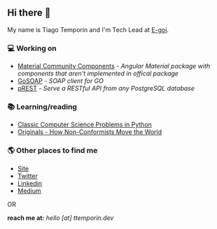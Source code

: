 ## Hi there 👋

My name is Tiago Temporin and I'm Tech Lead at [E-goi](https://github.com/E-goi).

### 💻 Working on

- [Material Community Components](https://github.com/tiaguinho/material-community-components) - *Angular Material package with components that aren't implemented in offical package*
- [GoSOAP](https://github.com/tiaguinho/gosoap) - *SOAP client for GO*
- [pREST](https://github.com/prest) - *Serve a RESTful API from any PostgreSQL database*

### 📚 Learning/reading

- [Classic Computer Science Problems in Python](https://www.amazon.com/Classic-Computer-Science-Problems-Python/dp/1617295981)
- [Originals - How Non-Conformists Move the World](https://www.amazon.com/Originals-How-Non-Conformists-Move-World/dp/014312885X)

### 🌎 Other places to find me

- [Site](https://ttemporin.dev/)
- [Twitter](https://twitter.com/_ttemporin)
- [Linkedin](https://www.linkedin.com/in/tiago-temporin-46533a24/)
- [Medium](https://medium.com/@_ttemporin)

OR

**reach me at:** *hello [at] ttemporin.dev*

<!--
**tiaguinho/tiaguinho** is a ✨ _special_ ✨ repository because its `README.md` (this file) appears on your GitHub profile.

Here are some ideas to get you started:

- 🔭 I’m currently working on ...
- 🌱 I’m currently learning ...
- 👯 I’m looking to collaborate on ...
- 🤔 I’m looking for help with ...
- 💬 Ask me about ...
- 📫 How to reach me: ...
- 😄 Pronouns: ...
- ⚡ Fun fact: ...
-->
